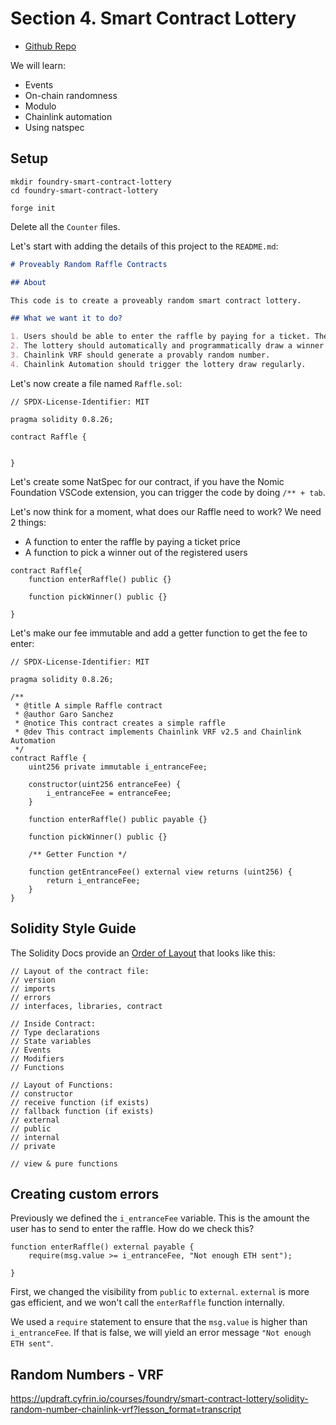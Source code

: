 # Section 4. Smart Contract Lottery

- [Github Repo](https://github.com/Cyfrin/foundry-smart-contract-lottery-cu)

We will learn:

- Events
- On-chain randomness
- Modulo
- Chainlink automation
- Using natspec

## Setup

```shell
mkdir foundry-smart-contract-lottery
cd foundry-smart-contract-lottery

forge init
```

Delete all the `Counter` files.

Let's start with adding the details of this project to the `README.md`:

```markdown
# Proveably Random Raffle Contracts

## About

This code is to create a proveably random smart contract lottery.

## What we want it to do?

1. Users should be able to enter the raffle by paying for a ticket. The ticket fees are going to be the prize the winner receives.
2. The lottery should automatically and programmatically draw a winner after a certain period.
3. Chainlink VRF should generate a provably random number.
4. Chainlink Automation should trigger the lottery draw regularly.
```

Let's now create a file named `Raffle.sol`:

```solidity
// SPDX-License-Identifier: MIT

pragma solidity 0.8.26;

contract Raffle {


}
```

Let's create some NatSpec for our contract, if you have the Nomic Foundation VSCode extension, you can trigger the code by doing `/** + tab`.

Let's now think for a moment, what does our Raffle need to work? We need 2 things:

- A function to enter the raffle by paying a ticket price
- A function to pick a winner out of the registered users

```solidity
contract Raffle{
    function enterRaffle() public {}

    function pickWinner() public {}

}
```

Let's make our fee immutable and add a getter function to get the fee to enter:

```solidity
// SPDX-License-Identifier: MIT

pragma solidity 0.8.26;

/**
 * @title A simple Raffle contract
 * @author Garo Sanchez
 * @notice This contract creates a simple raffle
 * @dev This contract implements Chainlink VRF v2.5 and Chainlink Automation
 */
contract Raffle {
    uint256 private immutable i_entranceFee;

    constructor(uint256 entranceFee) {
        i_entranceFee = entranceFee;
    }

    function enterRaffle() public payable {}

    function pickWinner() public {}

    /** Getter Function */

    function getEntranceFee() external view returns (uint256) {
        return i_entranceFee;
    }
}
```

## Solidity Style Guide

The Solidity Docs provide an [Order of Layout](https://docs.soliditylang.org/en/latest/style-guide.html#order-of-layout) that looks like this:

```
// Layout of the contract file:
// version
// imports
// errors
// interfaces, libraries, contract

// Inside Contract:
// Type declarations
// State variables
// Events
// Modifiers
// Functions

// Layout of Functions:
// constructor
// receive function (if exists)
// fallback function (if exists)
// external
// public
// internal
// private

// view & pure functions
```

## Creating custom errors

Previously we defined the `i_entranceFee` variable. This is the amount the user has to send to enter the raffle. How do we check this?

```solidity
function enterRaffle() external payable {
    require(msg.value >= i_entranceFee, "Not enough ETH sent");

}
```

First, we changed the visibility from `public` to `external`. `external` is more gas efficient, and we won't call the `enterRaffle` function internally.

We used a `require` statement to ensure that the `msg.value` is higher than `i_entranceFee`. If that is false, we will yield an error message `"Not enough ETH sent"`.

## Random Numbers - VRF

https://updraft.cyfrin.io/courses/foundry/smart-contract-lottery/solidity-random-number-chainlink-vrf?lesson_format=transcript
